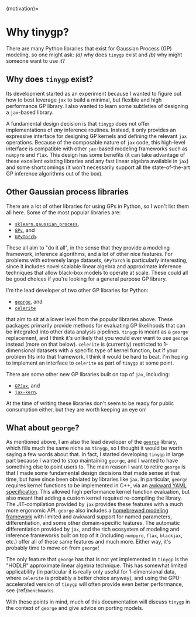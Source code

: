 (motivation)=

# Why tinygp?

There are many Python libraries that exist for Gaussian Process (GP) modeling,
so one might ask: _(a)_ why does `tinygp` exist and _(b)_ why might someone want
to use it?

## Why does `tinygp` exist?

Its development started as an experiment because I wanted to figure out how to
best leverage `jax` to build a minimal, but flexible and high performance GP
library. I also wanted to learn some subtleties of designing a `jax`-based
library.

A fundamental design decision is that `tinygp` does not offer implementations of
_any_ inference routines. Instead, it only provides an expressive interface for
designing GP kernels and defining the relevant `jax` operations. Because of the
composable nature of `jax` code, this high-level interface is compatible with
other `jax`-based modeling frameworks such as `numpyro` and `flax`. This design
has some benefits (it can take advantage of these excellent existing libraries
and any fast linear algebra available in `jax`) and some shortcomings (it won't
necessarily support all the state-of-the-art GP inference algorithms out of the
box).

## Other Gaussian process libraries

There are a lot of other libraries for using GPs in Python, so I won't list them
all here. Some of the most popular libraries are:

- [`sklearn.gaussian_process`](https://scikit-learn.org/stable/modules/gaussian_process.html),
- [`GPy`](https://sheffieldml.github.io/GPy), and
- [`GPyTorch`](https://gpytorch.ai).

These all aim to "do it all", in the sense that they provide a modeling
framework, inference algorithms, and a lot of other nice features. For problems
with extremely large datasets, `GPyTorch` is particularly interesting, since it
includes novel scalable linear algebra and approximate inference techniques that
allow black-box models to operate at scale. These could all be good choices if
you're looking for a general purpose GP library.

I'm the lead developer of two other GP libraries for Python:

- [`george`](https://george.readthedocs.io), and
- [`celerite`](https://celerite2.readthedocs.io)

that aim to sit at a lower level from the popular libraries above. These
packages primarily provide methods for evaluating GP likelihoods that can be
integrated into other data analysis pipelines. `tinygp` is meant as a `george`
replacement, and I think it's unlikely that you would ever want to use `george`
instead (more on that below). `celerite` is (currently) restricted to
1-dimensional datasets with a specific type of kernel function, but if your
problem fits into that framework, I think it would be hard to beat. I'm hoping
to implement an interface to `celerite` as part of `tinygp` at some point.

There are some other new GP libraries built on top of `jax`, including:

- [`GPJax`](https://gpjax.readthedocs.io), and
- [`jax-kern`](https://jaxkern.readthedocs.io).

At the time of writing these libraries don't seem to be ready for public
consumption either, but they are worth keeping an eye on!

## What about `george`?

As mentioned above, I am also the lead developer of the
[`george`](https://george.readthedocs.io) library, which fills much the same
niche as `tinygp`, so I thought it would be worth saying a few words about that.
In fact, I started developing `tinygp` in large part because I wanted to stop
maintaining `george`, and I wanted to have something else to point users to. The
main reason I want to retire `george` is that I made some fundamental design
decisions that made sense at that time, but have since been obviated by
libraries like `jax`. In particular, `george` requires kernel functions to be
implemented in C++, via an [awkward YAML
specification](https://george.readthedocs.io/en/latest/tutorials/new-kernel/).
This allowed high performance kernel function evaluation, but also meant that
adding a custom kernel required re-compiling the library. The JIT-compilation
provided by `jax` provides these features with a much more ergonomic API.
`george` also includes a [homebrewed modeling
framework](https://george.readthedocs.io/en/latest/user/modeling/) with limited
and awkward support for named parameters, differentiation, and some other
domain-specific features. The automatic differentiation provided by `jax`, and
the rich ecosystem of modeling and inference frameworks built on top of it
(including `numpyro`, `flax`, `blackjax`, etc.) offer all of these same features
and much more. Either way, it's probably time to move on from `george`!

The only feature that `george` has that is not yet implemented in `tinygp` is
the "HODLR" approximate linear algebra technique. This has somewhat limited
applicability (in particular it is really only useful for 1-dimensional data,
where `celerite` is probably a better choice anyway), and using the
GPU-accelerated version of `tinygp` will often provide even better performance,
see {ref}`benchmarks`.

With these points in mind, much of this documentation will discuss `tinygp` in
the context of `george` and give advice on porting models.
